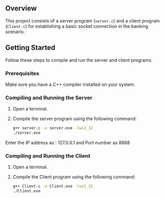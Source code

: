 ## Overview

This project consists of a server program (`server.c`) and a client program (`Client.c`) for establishing a basic socket connection in the banking scenario.

## Getting Started

Follow these steps to compile and run the server and client programs.

### Prerequisites

Make sure you have a C++ compiler installed on your system.

### Compiling and Running the Server

1. Open a terminal.

2. Compile the server program using the following command:

   ```bash
   g++ server.c -o server.exe -lws2_32
   ./server.exe
Enter the IP address as : 127.0.0.1 and Port number as 8888

### Compiling and Running the Client

1. Open a terminal.

2. Compile the Client program using the following command:

   ```bash
   g++ Client.c -o Client.exe -lws2_32
   ./Client.exe
